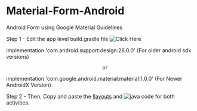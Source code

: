 # Material-Form-Android
Android Form using Google Material Guidelines

Step 1 - Edit the app level build.gradle file ![Click Here](app/build.gradle)

implementation 'com.android.support:design:28.0.0'    (For older android sdk versions)

                                        or

implementation 'com.google.android.material:material:1.0.0'       (For Newer AndroidX Version)



Step 2 - Then, Copy and paste the [!layouts](app/src/main/res/layout/) and ![java code](app/src/main/java/com/example/lab) for both activities.
